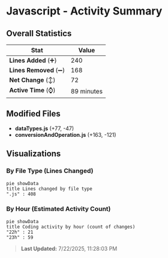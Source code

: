 # Javascript - Activity Summary 

## Overall Statistics

| Stat                   | Value                                                             |
| ---------------------- | ----------------------------------------------------------------- |
| **Lines Added** (➕)   | 240                                          |
| **Lines Removed** (➖) | 168                                        |
| **Net Change** (↕)    | 72                |
| **Active Time** (⌚)   | 89 minutes |


## Modified Files
- **dataTypes.js** (+77, -47)
- **conversionAndOperation.js** (+163, -121)

## Visualizations

### By File Type (Lines Changed)

```mermaid
pie showData
title Lines changed by file type
".js" : 408
```

### By Hour (Estimated Activity Count)

```mermaid
pie showData
title Coding activity by hour (count of changes)
"22h" : 21
"23h" : 59
```


> **Last Updated:** 7/22/2025, 11:28:03 PM